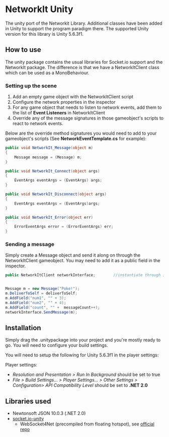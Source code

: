 # NetworkIt Unity
The unity port of the Networkit Library. Additional classes have been added in Unity to support the program paradigm there. The supported Unity version for this library is Unity 5.6.3f1.

## How to use
The unity package contains the usual libraries for Socket.io support and the NetworkIt package. The difference is that we have a NetworkItClient class which can be used as a MonoBehaviour.


### Setting up the scene
1. Add an empty game object with the NetworkItClient script
2. Configure the network properties in the inspector
3. For any game object that needs to listen to network events, add them to the list of **Event Listeners** in NetworkItClient
4. Override any of the message signatures in those gameobject's scripts to react to network events. 

Below are the override method signatures you would need to add to your gameobject's scripts (See **NetworkEventTemplate.cs** for example):
```C#
public void NetworkIt_Message(object m)
{
    Message message = (Message) m;
}

public void NetworkIt_Connect(object args)
{
    EventArgs eventArgs = (EventArgs) args;
}

public void NetworkIt_Disconnect(object args)
{
    EventArgs eventArgs = (EventArgs)args;
}

public void NetworkIt_Error(object err)
{
    ErrorEventArgs error = (ErrorEventArgs) err;
}

```

### Sending a message
Simply create a Message object and send it along on through the NetworkItClient gameobject. You may need to add it as a public field in the inspector.

```C#
public NetworkItClient networkInterface;		//instantiate through inspector


Message m = new Message("Poke!");
m.DeliverToSelf = deliverToSelf;
m.AddField("num1", "" + 3);
m.AddField("num2", "" + 4);
m.AddField("count", "" +  messageCount++);
networkInterface.SendMessage(m);
```

## Installation
Simply drag the .unitypackage into your project and you're mostly ready to go. You will need to configure your build settings.

You will need to setup the following for Unity 5.6.3f1 in the player settings:

Player settings:
* *Resolution and Presentation > Run In Background* should be set to true
* *File > Build Settings... > Player Settings... > Other Settings > Configuration> API Compatibility Level* should be set to **.NET 2.0**


## Libraries used

* Newtonsoft JSON 10.0.3 (.NET 2.0)
* [socket.io-unity](https://github.com/floatinghotpot/socket.io-unity)
    * WebSocket4Net (precompiled from floating hotspot), see [official repo](https://github.com/kerryjiang/WebSocket4Net)
